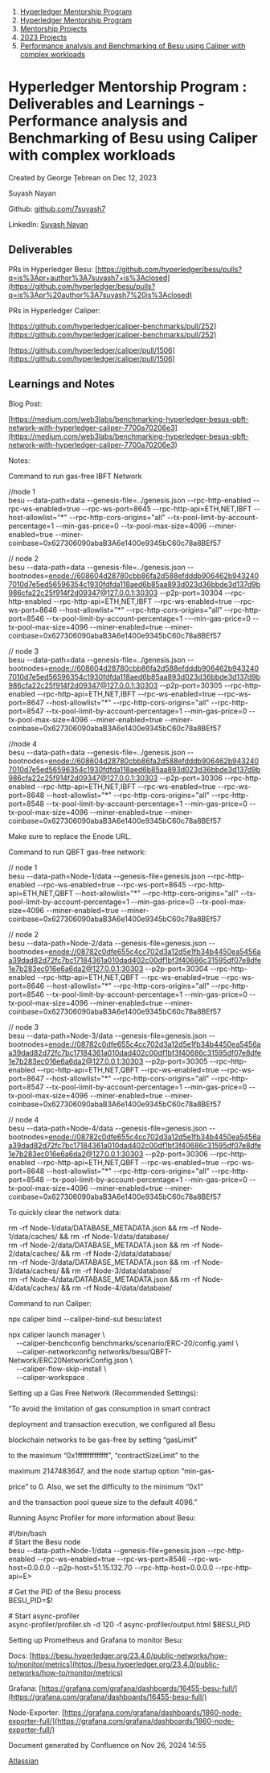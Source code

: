 1. [Hyperledger Mentorship Program](index.html)
2. [Hyperledger Mentorship Program](Hyperledger-Mentorship-Program_21954571.html)
3. [Mentorship Projects](Mentorship-Projects_21954604.html)
4. [2023 Projects](2023-Projects_21954865.html)
5. [Performance analysis and Benchmarking of Besu using Caliper with complex workloads](Performance-analysis-and-Benchmarking-of-Besu-using-Caliper-with-complex-workloads_21959585.html)

# Hyperledger Mentorship Program : Deliverables and Learnings - Performance analysis and Benchmarking of Besu using Caliper with complex workloads

Created by George Ţebrean on Dec 12, 2023

Suyash Nayan

Github: [github.com/7suyash7](https://github.com/7suyash7)

LinkedIn: [Suyash Nayan](https://www.linkedin.com/in/suyash-nayan-a40970198/)

## Deliverables

PRs in Hyperledger Besu: [https://github.com/hyperledger/besu/pulls?q=is%3Apr+author%3A7suyash7+is%3Aclosed](https://github.com/hyperledger/besu/pulls?q=is%3Apr%20author%3A7suyash7%20is%3Aclosed)

PRs in Hyperledger Caliper:

[https://github.com/hyperledger/caliper-benchmarks/pull/252](https://github.com/hyperledger/caliper-benchmarks/pull/252)

[https://github.com/hyperledger/caliper/pull/1506](https://github.com/hyperledger/caliper/pull/1506)

## Learnings and Notes

Blog Post:

[https://medium.com/web3labs/benchmarking-hyperledger-besus-qbft-network-with-hyperledger-caliper-7700a70206e3](https://medium.com/web3labs/benchmarking-hyperledger-besus-qbft-network-with-hyperledger-caliper-7700a70206e3)

Notes:

Command to run gas-free IBFT Network

//node 1  
besu --data-path=data --genesis-file=../genesis.json --rpc-http-enabled --rpc-ws-enabled=true --rpc-ws-port=8645 --rpc-http-api=ETH,NET,IBFT --host-allowlist="\*" --rpc-http-cors-origins="all" --tx-pool-limit-by-account-percentage=1 --min-gas-price=0 --tx-pool-max-size=4096 --miner-enabled=true --miner-coinbase=0x627306090abaB3A6e1400e9345bC60c78a8BEf57

// node 2  
besu --data-path=data --genesis-file=../genesis.json --bootnodes=[enode://608604d28780cbb86fa2d588efdddb906462b9432407010d7e5ed56596354c1930fdfda118aed6b85aa893d023d36bbde3d137d9b986cfa22c25f914f2d09347@127.0.0.1:30303]() --p2p-port=30304 --rpc-http-enabled --rpc-http-api=ETH,NET,IBFT --rpc-ws-enabled=true --rpc-ws-port=8646 --host-allowlist="\*" --rpc-http-cors-origins="all" --rpc-http-port=8546 --tx-pool-limit-by-account-percentage=1 ---min-gas-price=0 --tx-pool-max-size=4096 --miner-enabled=true --miner-coinbase=0x627306090abaB3A6e1400e9345bC60c78a8BEf57

// node 3  
besu --data-path=data --genesis-file=../genesis.json --bootnodes=[enode://608604d28780cbb86fa2d588efdddb906462b9432407010d7e5ed56596354c1930fdfda118aed6b85aa893d023d36bbde3d137d9b986cfa22c25f914f2d09347@127.0.0.1:30303]() --p2p-port=30305 --rpc-http-enabled --rpc-http-api=ETH,NET,IBFT --rpc-ws-enabled=true --rpc-ws-port=8647 --host-allowlist="\*" --rpc-http-cors-origins="all" --rpc-http-port=8547 --tx-pool-limit-by-account-percentage=1 --min-gas-price=0 --tx-pool-max-size=4096 --miner-enabled=true --miner-coinbase=0x627306090abaB3A6e1400e9345bC60c78a8BEf57

//node 4  
besu --data-path=data --genesis-file=../genesis.json --bootnodes=[enode://608604d28780cbb86fa2d588efdddb906462b9432407010d7e5ed56596354c1930fdfda118aed6b85aa893d023d36bbde3d137d9b986cfa22c25f914f2d09347@127.0.0.1:30303]() --p2p-port=30306 --rpc-http-enabled --rpc-http-api=ETH,NET,IBFT --rpc-ws-enabled=true --rpc-ws-port=8648 --host-allowlist="\*" --rpc-http-cors-origins="all" --rpc-http-port=8548 --tx-pool-limit-by-account-percentage=1 --min-gas-price=0 --tx-pool-max-size=4096 --miner-enabled=true --miner-coinbase=0x627306090abaB3A6e1400e9345bC60c78a8BEf57

Make sure to replace the Enode URL.

Command to run QBFT gas-free network:

// node 1  
besu --data-path=Node-1/data --genesis-file=genesis.json --rpc-http-enabled --rpc-ws-enabled=true --rpc-ws-port=8645 --rpc-http-api=ETH,NET,QBFT --host-allowlist="\*" --rpc-http-cors-origins="all" --tx-pool-limit-by-account-percentage=1 --min-gas-price=0 --tx-pool-max-size=4096 --miner-enabled=true --miner-coinbase=0x627306090abaB3A6e1400e9345bC60c78a8BEf57

// node 2  
besu --data-path=Node-2/data --genesis-file=genesis.json --bootnodes=[enode://08782c0dfe655c4cc702d3a12d5e1fb34b4450ea5456aa39dad82d72fc7bc17184361a010dad402c00df1bf3f40686c31595df07e8dfe1e7b283ec016e6a6da2@127.0.0.1:30303]() --p2p-port=30304 --rpc-http-enabled --rpc-http-api=ETH,NET,QBFT --rpc-ws-enabled=true --rpc-ws-port=8646 --host-allowlist="\*" --rpc-http-cors-origins="all" --rpc-http-port=8546 --tx-pool-limit-by-account-percentage=1 --min-gas-price=0 --tx-pool-max-size=4096 --miner-enabled=true --miner-coinbase=0x627306090abaB3A6e1400e9345bC60c78a8BEf57

// node 3  
besu --data-path=Node-3/data --genesis-file=genesis.json --bootnodes=[enode://08782c0dfe655c4cc702d3a12d5e1fb34b4450ea5456aa39dad82d72fc7bc17184361a010dad402c00df1bf3f40686c31595df07e8dfe1e7b283ec016e6a6da2@127.0.0.1:30303]() --p2p-port=30305 --rpc-http-enabled --rpc-http-api=ETH,NET,QBFT --rpc-ws-enabled=true --rpc-ws-port=8647 --host-allowlist="\*" --rpc-http-cors-origins="all" --rpc-http-port=8547 --tx-pool-limit-by-account-percentage=1 --min-gas-price=0 --tx-pool-max-size=4096 --miner-enabled=true --miner-coinbase=0x627306090abaB3A6e1400e9345bC60c78a8BEf57

// node 4  
besu --data-path=Node-4/data --genesis-file=genesis.json --bootnodes=[enode://08782c0dfe655c4cc702d3a12d5e1fb34b4450ea5456aa39dad82d72fc7bc17184361a010dad402c00df1bf3f40686c31595df07e8dfe1e7b283ec016e6a6da2@127.0.0.1:30303]() --p2p-port=30306 --rpc-http-enabled --rpc-http-api=ETH,NET,QBFT --rpc-ws-enabled=true --rpc-ws-port=8648 --host-allowlist="\*" --rpc-http-cors-origins="all" --rpc-http-port=8548 --tx-pool-limit-by-account-percentage=1 --min-gas-price=0 --tx-pool-max-size=4096 --miner-enabled=true --miner-coinbase=0x627306090abaB3A6e1400e9345bC60c78a8BEf57

To quickly clear the network data:

rm -rf Node-1/data/DATABASE\_METADATA.json &amp;&amp; rm -rf Node-1/data/caches/ &amp;&amp; rm -rf Node-1/data/database/  
rm -rf Node-2/data/DATABASE\_METADATA.json &amp;&amp; rm -rf Node-2/data/caches/ &amp;&amp; rm -rf Node-2/data/database/  
rm -rf Node-3/data/DATABASE\_METADATA.json &amp;&amp; rm -rf Node-3/data/caches/ &amp;&amp; rm -rf Node-3/data/database/  
rm -rf Node-4/data/DATABASE\_METADATA.json &amp;&amp; rm -rf Node-4/data/caches/ &amp;&amp; rm -rf Node-4/data/database/

Command to run Caliper:

npx caliper bind --caliper-bind-sut besu:latest

npx caliper launch manager \\  
    --caliper-benchconfig benchmarks/scenario/ERC-20/config.yaml \\  
    --caliper-networkconfig networks/besu/QBFT-Network/ERC20NetworkConfig.json \\  
    --caliper-flow-skip-install \\  
    --caliper-workspace .

Setting up a Gas Free Network (Recommended Settings): 

“To avoid the limitation of gas consumption in smart contract

deployment and transaction execution, we configured all Besu

blockchain networks to be gas-free by setting “gasLimit”

to the maximum “0x1fffffffffffff”, “contractSizeLimit” to the

maximum 2147483647, and the node startup option “min-gas-

price” to 0. Also, we set the difficulty to the minimum “0x1”

and the transaction pool queue size to the default 4096.”

Running Async Profiler for more information about Besu:

#!/bin/bash  
\# Start the Besu node  
besu --data-path=Node-1/data --genesis-file=genesis.json --rpc-http-enabled --rpc-ws-enabled=true --rpc-ws-port=8546 --rpc-ws-host=0.0.0.0 --p2p-host=51.15.132.70 --rpc-http-host=0.0.0.0 --rpc-http-api=E&gt;

\# Get the PID of the Besu process  
BESU\_PID=$!

\# Start async-profiler  
async-profiler/profiler.sh -d 120 -f async-profiler/output.html $BESU\_PID

Setting up Prometheus and Grafana to monitor Besu:

Docs: [https://besu.hyperledger.org/23.4.0/public-networks/how-to/monitor/metrics](https://besu.hyperledger.org/23.4.0/public-networks/how-to/monitor/metrics)

Grafana: [https://grafana.com/grafana/dashboards/16455-besu-full/](https://grafana.com/grafana/dashboards/16455-besu-full/)

Node-Exporter: [https://grafana.com/grafana/dashboards/1860-node-exporter-full/](https://grafana.com/grafana/dashboards/1860-node-exporter-full/)

Document generated by Confluence on Nov 26, 2024 14:55

[Atlassian](http://www.atlassian.com/)
